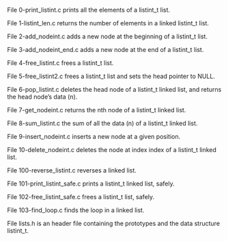 File 0-print_listint.c prints all the elements of a listint_t list.

File 1-listint_len.c returns the number of elements in a linked listint_t list.

File 2-add_nodeint.c adds a new node at the beginning of a listint_t list.

File 3-add_nodeint_end.c adds a new node at the end of a listint_t list.

File 4-free_listint.c frees a listint_t list.

File 5-free_listint2.c frees a listint_t list and sets the head pointer to NULL.

File 6-pop_listint.c deletes the head node of a listint_t linked list, and returns the head node’s data (n).

File 7-get_nodeint.c returns the nth node of a listint_t linked list.

File 8-sum_listint.c the sum of all the data (n) of a listint_t linked list.

File 9-insert_nodeint.c inserts a new node at a given position.

File 10-delete_nodeint.c deletes the node at index index of a listint_t linked list.

File 100-reverse_listint.c reverses a linked list.

File 101-print_listint_safe.c prints a listint_t linked list, safely.

File 102-free_listint_safe.c frees a listint_t list, safely.

File 103-find_loop.c finds the loop in a linked list.

File lists.h is an header file containing the prototypes and the data structure listint_t.

